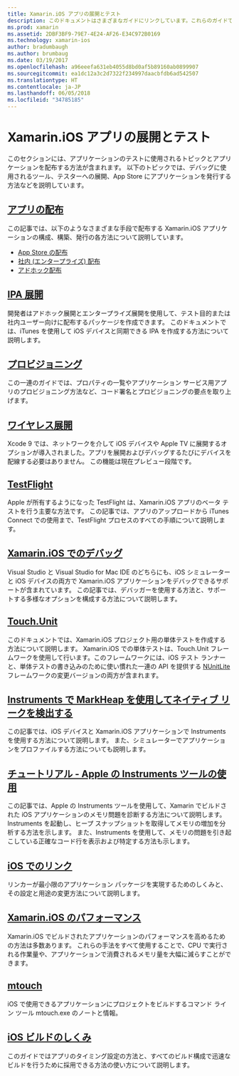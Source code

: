 ```yaml
---
title: Xamarin.iOS アプリの展開とテスト
description: このドキュメントはさまざまなガイドにリンクしています。これらのガイドでは、Xamarin.iOS アプリケーションの展開とテストに関連するトピックについて説明します。 たとえば、アプリの配布、.ipa ファイル、プロビジョニング、ワイヤレス展開、TestFlight、およびデバッグについてです。
ms.prod: xamarin
ms.assetid: 2DBF3BF9-79E7-4E24-AF26-E34C972B0169
ms.technology: xamarin-ios
author: bradumbaugh
ms.author: brumbaug
ms.date: 03/19/2017
ms.openlocfilehash: a96eeefa631eb4055d8bd0af5b89160ab0899907
ms.sourcegitcommit: ea1dc12a3c2d7322f234997daacbfdb6ad542507
ms.translationtype: HT
ms.contentlocale: ja-JP
ms.lasthandoff: 06/05/2018
ms.locfileid: "34785185"
---
```

# <a name="deploying-and-testing-xamarinios-apps"></a>Xamarin.iOS アプリの展開とテスト

このセクションには、アプリケーションのテストに使用されるトピックとアプリケーションを配布する方法が含まれます。 以下のトピックでは、デバッグに使用されるツール、テスターへの展開、App Store にアプリケーションを発行する方法などを説明しています。

##  <a name="app-distributioniosdeploy-testapp-distributionindexmd"></a>[アプリの配布](~/ios/deploy-test/app-distribution/index.md)

この記事では、以下のようなさまざまな手段で配布する Xamarin.iOS アプリケーションの構成、構築、発行の各方法について説明しています。

- [App Store の配布](~/ios/deploy-test/app-distribution/app-store-distribution/index.md)
- [社内 (エンタープライズ) 配布](~/ios/deploy-test/app-distribution/in-house-distribution.md)
- [アドホック配布](~/ios/deploy-test/app-distribution/ad-hoc-distribution.md)

##  <a name="ipa-deploymentiosdeploy-testapp-distributionipa-supportmd"></a>[IPA 展開](~/ios/deploy-test/app-distribution/ipa-support.md)

開発者はアドホック展開とエンタープライズ展開を使用して、テスト目的または社内ユーザー向けに配布するパッケージを作成できます。 このドキュメントでは、iTunes を使用して iOS デバイスと同期できる IPA を作成する方法について説明します。

## <a name="provisioningprovisioningindexmd"></a>[プロビジョニング](provisioning/index.md)

この一連のガイドでは、プロパティの一覧やアプリケーション サービス用アプリのプロビジョニング方法など、コード署名とプロビジョニングの要点を取り上げます。 

## <a name="wireless-deploymentwireless-deploymentmd"></a>[ワイヤレス展開](wireless-deployment.md)

 Xcode 9 では、ネットワークを介して iOS デバイスや Apple TV に展開するオプションが導入されました。アプリを展開およびデバッグするたびにデバイスを配線する必要はありません。 この機能は現在プレビュー段階です。

##  <a name="testflightiosdeploy-testtestflightmd"></a>[TestFlight](~/ios/deploy-test/testflight.md)

Apple が所有するようになった TestFlight は、Xamarin.iOS アプリのベータ テストを行う主要な方法です。 この記事では、アプリのアップロードから iTunes Connect での使用まで、TestFlight プロセスのすべての手順について説明します。

##  <a name="debugging-in-xamariniosiosdeploy-testdebugging-in-xamarin-iosmd"></a>[Xamarin.iOS でのデバッグ](~/ios/deploy-test/debugging-in-xamarin-ios.md)

Visual Studio と Visual Studio for Mac IDE のどちらにも、iOS シミュレーターと iOS デバイスの両方で Xamarin.iOS アプリケーションをデバッグできるサポートが含まれています。 この記事では、デバッガーを使用する方法と、サポートする多様なオプションを構成する方法について説明します。

##  <a name="touchunitiosdeploy-testtouchunitmd"></a>[Touch.Unit](~/ios/deploy-test/touch.unit.md)

このドキュメントでは、Xamarin.iOS プロジェクト用の単体テストを作成する方法について説明します。
Xamarin.iOS での単体テストは、Touch.Unit フレームワークを使用して行います。このフレームワークには、iOS テスト ランナーと、単体テストの書き込みのために使い慣れた一連の API を提供する [NUnitLite](http://www.nunitlite.com/) フレームワークの変更バージョンの両方が含まれます。

##  <a name="using-instruments-to-detect-native-leaks-using-markheapiosdeploy-testusing-instruments-to-detect-native-leaks-using-markheapmd"></a>[Instruments で MarkHeap を使用してネイティブ リークを検出する](~/ios/deploy-test/using-instruments-to-detect-native-leaks-using-markheap.md)

この記事では、iOS デバイスと Xamarin.iOS アプリケーションで Instruments を使用する方法について説明します。 また、シミュレーターでアプリケーションをプロファイルする方法についても説明します。

##  <a name="walkthrough---using-apples-instrument-tooliosdeploy-testwalkthrough-apples-instrumentmd"></a>[チュートリアル - Apple の Instruments ツールの使用](~/ios/deploy-test/walkthrough-apples-instrument.md)

この記事では、Apple の Instruments ツールを使用して、Xamarin でビルドされた iOS アプリケーションのメモリ問題を診断する方法について説明します。 Instruments を起動し、ヒープ スナップショットを取得してメモリの増加を分析する方法を示します。 また、Instruments を使用して、メモリの問題を引き起こしている正確なコード行を表示および特定する方法も示します。

##  <a name="linking-on-ioslinkermd"></a>[iOS でのリンク](linker.md)

リンカーが最小限のアプリケーション パッケージを実現するためのしくみと、その設定と用途の変更方法について説明します。

##  <a name="xamarinios-performanceperformancemd"></a>[Xamarin.iOS のパフォーマンス](performance.md)

Xamarin.iOS でビルドされたアプリケーションのパフォーマンスを高めるための方法は多数あります。 これらの手法をすべて使用することで、CPU で実行される作業量や、アプリケーションで消費されるメモリ量を大幅に減らすことができます。

##  <a name="mtouchmtouchmd"></a>[mtouch](mtouch.md)

iOS で使用できるアプリケーションにプロジェクトをビルドするコマンド ライン ツール mtouch.exe のノートと情報。

## <a name="ios-build-mechanicsios-build-mechanicsmd"></a>[iOS ビルドのしくみ](ios-build-mechanics.md)

このガイドではアプリのタイミング設定の方法と、すべてのビルド構成で迅速なビルドを行うために採用できる方法の使い方について説明します。